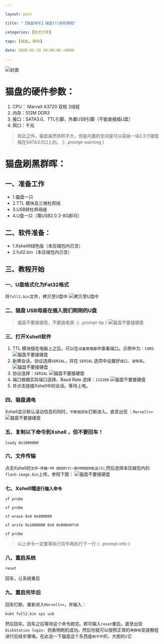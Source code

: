 ```yaml
---

layout: post

title: "【猫盘相关】猫盘ttl刷机教程"

categories: [技术分享]

tags: [猫盘, 群辉]
 
date: 2020-05-10 10:00:00 +0800
 
---
```


![封面](https://img.5205230.xyz/file/e0444d9b6274dee81180f.jpg)
# 猫盘的硬件参数：

1. CPU： Marvell A3720 双核 2线程
2. 内存：512M DDR3
3. 接口：SATA3.0、TTL引脚、外置USB引脚（不能直接插U盘）
4. 网口：千兆

> 除此之外，猫盘虽然体积不大，但是内置的空间是可以容纳一块2.5寸硬盘插在SATA3.0口上的。
{: .prompt-warning }

# 猫盘刷黑群晖：

## 一、准备工作

* 1.猫盘一只
* 2.TTL 模块及三根杜邦线
* 3.USB转杜邦母座
* 4.U盘一只（需USB2.0 2-8G即可）

## 二、软件准备：

* 1.Xshell6绿色版（本压缩包内已含）
* 2.full2.bin（本压缩包内已含）

## 三、教程开始

### 一、U盘格式化为Fat32格式

将`full2.bin`文件，拷贝至U盘中
![拷贝至U盘中](https://img.5205230.xyz/file/5a0404e6e64c57bc827b3.png)

### 二、猫盘 USB母座在插入我们刚刚的U盘

> 猫盘不要接硬盘，不要插电源.
{: .prompt-tip }
![猫盘不要接硬盘](https://img.5205230.xyz/file/fa6a67243431dcab7dbe2.png)

### 三、打开Xshell软件

1. TTL 模块插在电脑上之后，可以在`设备管理器`中查看端口。示例中为：`COM3`
   ![猫盘不要接硬盘](https://img.5205230.xyz/file/4ef5807fbc44e4247831b.png)
2. 新建会话，协议选择`SERIAL`，并在 `SERIAL` 选项中设置好`端口`、`波特率`。
   ![猫盘不要接硬盘](https://img.5205230.xyz/file/e18c9d2d966a29956555e.png)
3. 协议选择：`SERIAL`
   ![猫盘不要接硬盘](https://img.5205230.xyz/file/7aaf95b4be790ca5337db.png)
4. 端口根据实际端口选择、Baud Rate 选择：`115200`
   ![猫盘不要接硬盘](https://img.5205230.xyz/file/6ee838021cf663b8b0fa9.png)
5. 并点击链接Xshell中的会话。等待上电。

### 四、猫盘通电

Xshell显示默认滚动信息的同时，`不断按回车`打断进入。直至出现 ：`Marvell>>`
![猫盘不要接硬盘](https://img.5205230.xyz/file/a7b4aae2f72750472dc72.png)

### 五、复制以下命令到Xshell ，但不要回车！

```
loady 0x1000000
```

### 六、文件传输

点击Xshell的`文件`-`传输`-`YM ODEM(Y)`-`用YMODEM发送(S)`,然后选择本压缩包内的`flash-image.bin`上传。参照下图：
![猫盘不要接硬盘](https://img.5205230.xyz/file/3f5dc2f27c1de3fb03571.png)

### 七、Xshell端`逐行输入命令`

```
sf probe
```

```
sf probe
```

```
sf erase 0x0 0x800000
```

```
sf write 0x1000000 0x0 0x000d4fc0
```

```
sf probe
```

> 以上命令一定要等执行完毕再执行下一行
{: .prompt-info }

### 八、重启系统

```
reset
```
回车，让系统重启

### 九、重启完毕后

回车打断。重新进入`Marvell>>`，并输入：

```
bubt full2.bin spi usb
```
然后回车。回车之后等待这个命令跑完。即可输入`reset`重启。直至出现`DiskStation login: `则表明刷机成功。然后你就可以按照正常的`黑群晖`安装教程进行后续步骤咯。在此说一下猫盘这个东西是`刷不坏`的，大胆的c它

